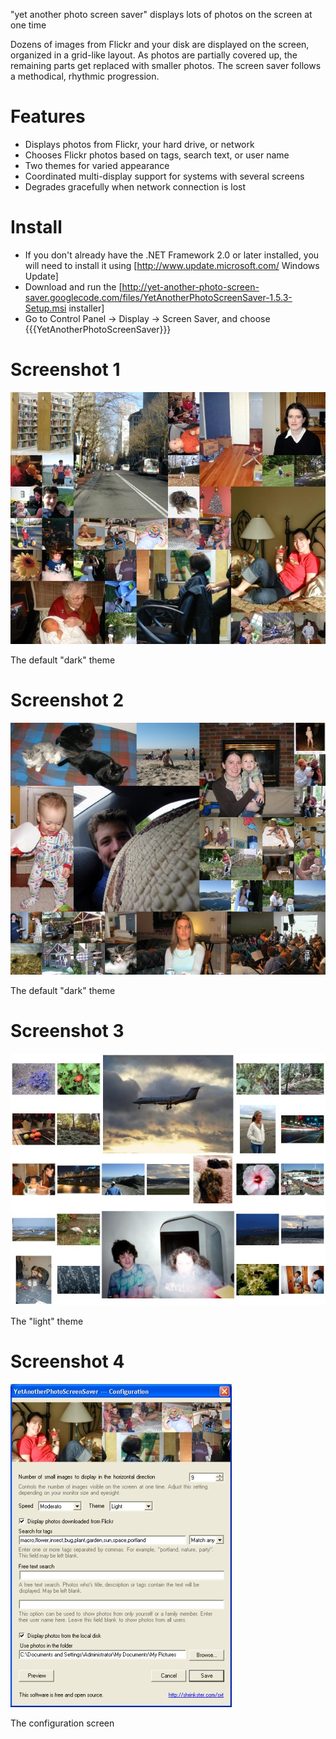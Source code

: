 "yet another photo screen saver" displays lots of photos on the screen at one time

Dozens of images from Flickr and your disk are displayed on the screen, organized in a grid-like layout. As photos are partially covered up, the remaining parts get replaced with smaller photos. The screen saver follows a methodical, rhythmic progression.

# Features

* Displays photos from Flickr, your hard drive, or network
* Chooses Flickr photos based on tags, search text, or user name
* Two themes for varied appearance
* Coordinated multi-display support for systems with several screens
* Degrades gracefully when network connection is lost

# Install

* If you don't already have the .NET Framework 2.0 or later installed, you will need to install it using [http://www.update.microsoft.com/ Windows Update]
* Download and run the [http://yet-another-photo-screen-saver.googlecode.com/files/YetAnotherPhotoScreenSaver-1.5.3-Setup.msi installer]
* Go to Control Panel -> Display -> Screen Saver, and choose {{{YetAnotherPhotoScreenSaver}}}

# Screenshot 1

![dark theme](https://github.com/landon9720/yet-another-photo-screen-saver/raw/master/img/screenshot1.jpg)

The default "dark" theme

# Screenshot 2

![dark theme](https://github.com/landon9720/yet-another-photo-screen-saver/raw/master/img/screenshot2.jpg)

The default "dark" theme

# Screenshot 3

![light theme](https://github.com/landon9720/yet-another-photo-screen-saver/raw/master/img/screenshot3.jpg)

The "light" theme

# Screenshot 4

![configuration](https://github.com/landon9720/yet-another-photo-screen-saver/raw/master/img/screenshot4.jpg)

The configuration screen